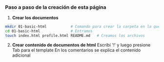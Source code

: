 ### Paso a paso de la creación de esta página

1. **Crear los documentos**

```bash
mkdir 01-basic-html           # Comando para crear la carpeta en la que nos encontramos
cd 01-basic-html              # Entramos
touch index.html profile.html README.md   # Creamos los archivos
```

2. **Crear contenido de documentos de html**
Escribí '!' y luego presione Tab para el template
En los comentarios se explica el contenido adicional
